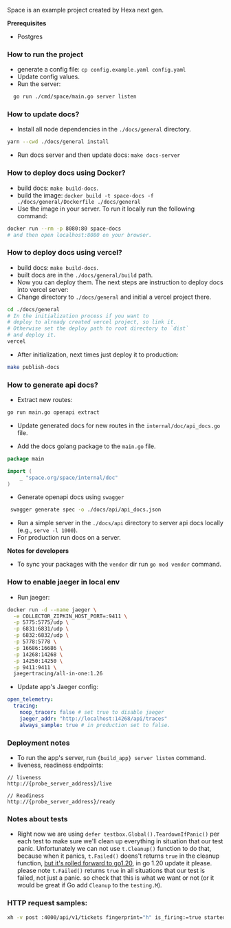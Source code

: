 Space is an example project created by Hexa next gen.

__Prerequisites__

- Postgres

### How to run the project

- generate a config file: `cp config.example.yaml config.yaml`
- Update config values.
- Run the server:

```bash
  go run ./cmd/space/main.go server listen
```

### How to update docs?

- Install all node dependencies in the `./docs/general` directory.

```bash
yarn --cwd ./docs/general install
```

- Run docs server and then update docs: `make docs-server`

### How to deploy docs using Docker?

- build docs: `make build-docs`.
- build the image: `docker build -t space-docs -f ./docs/general/Dockerfile ./docs/general`
- Use the image in your server. To run it locally run the following command:

```bash
docker run --rm -p 8080:80 space-docs
# and then open localhost:8080 on your browser.
```

### How to deploy docs using vercel?

- build docs: `make build-docs`.
- built docs are in the `./docs/general/build` path.
- Now you can deploy them. The next steps are instruction to deploy docs into vercel server:
- Change directory to `./docs/general` and initial a vercel project there.

```bash
cd ./docs/general
# In the initialization process if you want to
# deploy to already created vercel project, so link it.
# Otherwise set the deploy path to root directory to `dist`
# and deploy it.
vercel
```

- After initialization, next times just deploy it to production:

```bash
make publish-docs
```

### How to generate api docs?

- Extract new routes:

```bash
go run main.go openapi extract
```

- Update generated docs for new routes in the `internal/doc/api_docs.go` file.

- Add the docs golang package to the `main.go` file.

```go
package main

import (
	_ "space.org/space/internal/doc"
)
```

- Generate openapi docs using `swagger`

```bash
 swagger generate spec -o ./docs/api/api_docs.json
```

- Run a simple server in the `./docs/api` directory to server api docs locally (e.g., `serve -l 1000`).
- For production run docs on a server.

__Notes for developers__

- To sync your packages with the `vendor` dir run `go mod vendor` command.

### How to enable jaeger in local env

- Run jaeger:

```bash
docker run -d --name jaeger \
  -e COLLECTOR_ZIPKIN_HOST_PORT=:9411 \
  -p 5775:5775/udp \
  -p 6831:6831/udp \
  -p 6832:6832/udp \
  -p 5778:5778 \
  -p 16686:16686 \
  -p 14268:14268 \
  -p 14250:14250 \
  -p 9411:9411 \
  jaegertracing/all-in-one:1.26
```

- Update app's Jaeger config:

```yaml
open_telemetry:
  tracing:
    noop_tracer: false # set true to disable jaeger
    jaeger_addr: "http://localhost:14268/api/traces"
    always_sample: true # in production set to false.
```

### Deployment notes

- To run the app's server, run `{build_app} server listen` command.
- liveness, readiness endpoints:

```http request
// liveness
http://{probe_server_address}/live

// Readiness
http://{probe_server_address}/ready
```

### Notes about tests

- Right now we are using `defer testbox.Global().TeardownIfPanic()` per each test to make sure we'll clean up
  everything in situation that our test panic. Unfortunately we can not use `t.Cleanup()` function to do that, because
  when it panics, `t.Failed()` doens't returns `true` in the cleanup function,
  [but it's rolled forward to go1.20](https://github.com/golang/go/issues/49929), in go 1.20 update it please. please
  note `t.Failed()` returns `true` in all situations that our test is failed, not just a panic. so check that this is
  what we want or not (or it would be great if Go add `Cleanup` to the `testing.M`).

### HTTP request samples:

```bash
xh -v post :4000/api/v1/tickets fingerprint="h" is_firing:=true started_at:=1 level="low" description="a test alert" webhook:='{"channel":"matrix","channel_id":"!sGJfLhjEueOpYkVKdz:matrix.org"}'
```
